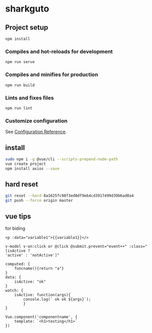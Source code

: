 # sharkguto

## Project setup

```
npm install
```

### Compiles and hot-reloads for development

```
npm run serve
```

### Compiles and minifies for production

```
npm run build
```

### Lints and fixes files

```
npm run lint
```

### Customize configuration

See [Configuration Reference](https://cli.vuejs.org/config/).

## install

```bash
sudo npm i -g @vue/cli --scripts-prepend-node-path
vue create project
npm install axios --save
```

## hard reset

```bash
git reset --hard 8a1625fc98f3ed0df9e64cd3917499d39b6ad0a4
git push --force origin master
```

## vue tips

for biding

```vue
<p :data="variable1">{{variable1}}</>
```

```vue
v-model v-on:click or @click @submit.prevent="event++" :class="[isActive ?
'active' : 'notActive']"
```

```vue
computed: {
    funcname(){return "a"}
}
data: {
    isActive: "ok"
}
watch: {
    isActive: function(args){
        console.log(` ok ok ${args}`);
        }
}

```

```vue
Vue.component('componentname', {
    template: `<h1>testing</h1>`
})
```
